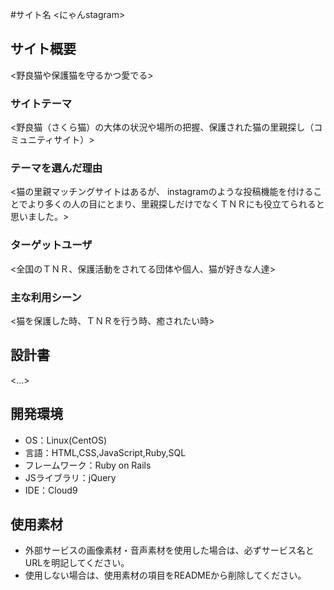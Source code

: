 #サイト名
<にゃんstagram>

## サイト概要
<野良猫や保護猫を守るかつ愛でる>

### サイトテーマ
<野良猫（さくら猫）の大体の状況や場所の把握、保護された猫の里親探し（コミュニティサイト）>

### テーマを選んだ理由
<猫の里親マッチングサイトはあるが、 instagramのような投稿機能を付けることでより多くの人の目にとまり、里親探しだけでなくＴＮＲにも役立てられると思いました。>

### ターゲットユーザ
<全国のＴＮＲ、保護活動をされてる団体や個人、猫が好きな人達>

### 主な利用シーン
<猫を保護した時、ＴＮＲを行う時、癒されたい時>

## 設計書
<...>

## 開発環境
- OS：Linux(CentOS)
- 言語：HTML,CSS,JavaScript,Ruby,SQL
- フレームワーク：Ruby on Rails
- JSライブラリ：jQuery
- IDE：Cloud9

## 使用素材
- 外部サービスの画像素材・音声素材を使用した場合は、必ずサービス名とURLを明記してください。
- 使用しない場合は、使用素材の項目をREADMEから削除してください。